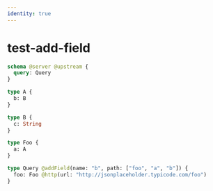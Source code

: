 ```yaml
---
identity: true
---
```


# test-add-field

```graphql @config
schema @server @upstream {
  query: Query
}

type A {
  b: B
}

type B {
  c: String
}

type Foo {
  a: A
}

type Query @addField(name: "b", path: ["foo", "a", "b"]) {
  foo: Foo @http(url: "http://jsonplaceholder.typicode.com/foo")
}
```
